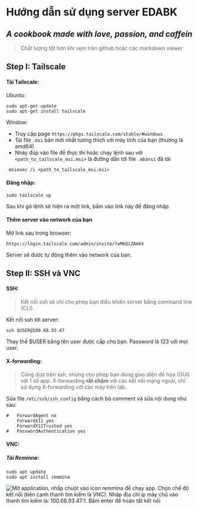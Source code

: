 # Hướng dẫn sử dụng  server EDABK
## _A cookbook made with love, passion, and caffein_
> Chất lượng tốt hơn khi xem trên github hoặc  các markdown viewer 
## Step I: Tailscale
#### Tải Tailscale:
Ubuntu:
```
sudo apt-get update
sudo apt-get install tailscale
```
Window:
- Truy cập page `https://pkgs.tailscale.com/stable/#windows`
- Tải file `.msi` bản mới nhất tương thích với máy tính của bạn (thường là amd64)
- Nháy đúp vào file để thực thi hoặc chạy lệnh sau với `<path_to_tailscale_msi.msi>` là đường dẫn tới file `.mbảnsi` đã tải
```
 msiexec /i <path_to_tailscale_msi.msi>
```
#### Đăng nhập:
```
sudo tailscale up
```
Sau khi gõ lệnh sẽ hiện ra một link, bấm  vào link này để đăng nhập.
#### Thêm server vào network của bạn
Mở link sau trong browser:
```
https://login.tailscale.com/admin/invite/7oM6QiZAmkX
```
Server sẽ được tự động thêm vào network của bạn.
## Step II: SSH và VNC
#### SSH:
> Kết nối ssh sẽ chỉ cho phép bạn điều khiển server bằng command line  (CLI).

Kết nối ssh tới server:
```
ssh $USER@100.68.93.47
```
Thay thế $USER bằng tên user được cấp cho bạn.
Password là 123 với mọi user.
#### X-forwarding:
> Cũng dựa trên ssh, nhưng cho phép bạn dùng giao diện đồ họa (GUI) với  1 số app. X-forwarding  **rất chậm** với các kết nối mạng ngoài, chỉ sử dụng X-forwarding với các máy trên lab.

Sửa file `/etc/ssh/ssh_config` bằng cách bỏ comment và sửa nội dung như sau:
```
#   ForwardAgent no
    ForwardX11 yes
    ForwardX11Trusted yes
#   PasswordAuthentication yes
```
#### VNC:
##### Tải Reminna:
```
sudo apt update
sudo apt install remmina
```

![Mở application](https://www.google.com/url?sa=i&url=https%3A%2F%2Fsupport.system76.com%2Farticles%2Fubuntu-basics%2F&psig=AOvVaw15YMmTJ4WuOEpCOR3qoHy3&ust=1710063959321000&source=images&cd=vfe&opi=89978449&ved=0CBIQjRxqFwoTCMjAn-ny5oQDFQAAAAAdAAAAABAa), nhấp chuột vào icon remmina để chạy app. Chọn chế độ kết nối (bên cạnh thanh tìm kiếm là VNC). Nhập địa chỉ ip máy chủ vào thanh tìm kiếm là: 100.68.93.47:1. Bấm enter để hoàn tất kết nối





